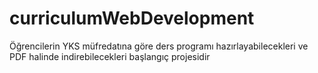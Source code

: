 # curriculumWebDevelopment
Öğrencilerin YKS müfredatına göre ders programı hazırlayabilecekleri ve PDF halinde indirebilecekleri başlangıç projesidir

